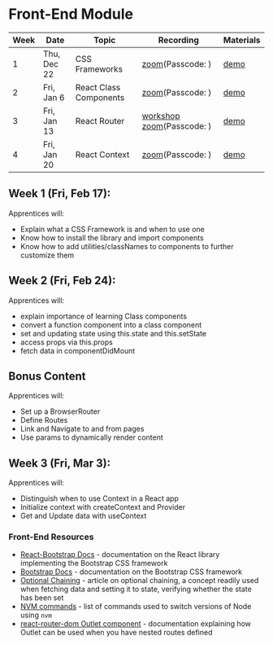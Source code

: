
# Front-End Module

|Week|Date|Topic|Recording|Materials|
|-----|-----|---------------------|----------|----------|
|1|Thu, Dec 22|CSS Frameworks|[zoom]()(Passcode: )|[demo](/fe-mod/wk1-css-frameworks/demo/)|
|2|Fri, Jan 6|React Class Components|[zoom]()(Passcode: )|[demo]()|
|3|Fri, Jan 13|React Router|[workshop zoom]()(Passcode: )|[demo]()|
|4|Fri, Jan 20|React Context|[zoom]()(Passcode: )|[demo]()|


## Week 1 (Fri, Feb 17):

Apprentices will:

* Explain what a CSS Framework is and when to use one
* Know how to install the library and import components
* Know how to add utilities/classNames to components to further customize them

## Week 2 (Fri, Feb 24): 

Apprentices will:

* explain importance of learning Class components
* convert a function component into a class component
* set and updating state using this.state and this.setState
* access props via this.props
* fetch data in componentDidMount

## Bonus Content

Apprentices will:

* Set up a BrowserRouter
* Define Routes
* Link and Navigate to and from pages
* Use params to dynamically render content

## Week 3 (Fri, Mar 3): 

Apprentices will:

* Distinguish when to use Context in a React app
* Initialize context with createContext and Provider
* Get and Update data with useContext



### Front-End Resources
* [React-Bootstrap Docs](https://react-bootstrap.github.io/) - documentation on the React library implementing the Bootstrap CSS framework
* [Bootstrap Docs](https://getbootstrap.com/docs/5.3/getting-started/introduction/) - documentation on the Bootstrap CSS framework
* [Optional Chaining](https://javascript.info/optional-chaining) - article on optional chaining, a concept readily used when fetching data and setting it to state, verifying whether the state has been set
* [NVM commands](https://gist.github.com/chranderson/b0a02781c232f170db634b40c97ff455) - list of commands used to switch versions of Node using `nvm`
* [react-router-dom Outlet component](https://reactrouter.com/en/main/components/outlet) - documentation explaining how Outlet can be used when you have nested routes defined 
